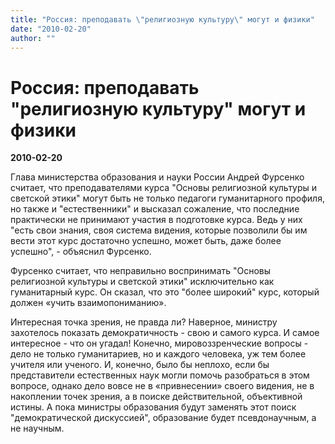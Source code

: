```yaml
---
title: "Россия: преподавать \"религиозную культуру\" могут и физики"
date: "2010-02-20"
author: ""
---
```


# Россия: преподавать "религиозную культуру" могут и физики

**2010-02-20** 

Глава министерства образования и науки России Андрей Фурсенко считает, что преподавателями курса "Основы религиозной культуры и светской этики" могут быть не только педагоги гуманитарного профиля, но также и "естественники" и высказал сожаление, что последние практически не принимают участия в подготовке курса. Ведь у них "есть свои знания, своя система видения, которые позволили бы им вести этот курс достаточно успешно, может быть, даже более успешно", - объяснил Фурсенко.

Фурсенко считает, что неправильно воспринимать "Основы религиозной культуры и светской этики" исключительно как гуманитарный курс. Он сказал, что это "более широкий" курс, который должен «учить взаимопониманию».

Интересная точка зрения, не правда ли? Наверное, министру захотелось показать демократичность - свою и самого курса. И самое интересное - что он угадал! Конечно, мировоззренческие вопросы - дело не только гуманитариев, но и каждого человека, уж тем более учителя или ученого. И, конечно, было бы неплохо, если бы представители естественных наук могли помочь разобраться в этом вопросе, однако дело вовсе не в «привнесении» своего видения, не в накоплении точек зрения, а в поиске действительной, объективной истины. А пока министры образования будут заменять этот поиск "демократической дискуссией", образование будет псевдонаучным, а не научным.